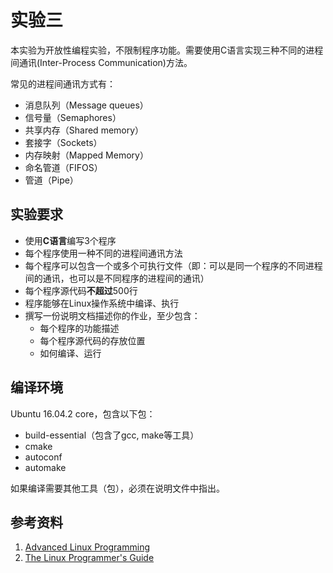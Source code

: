 # 实验三

本实验为开放性编程实验，不限制程序功能。需要使用C语言实现三种不同的进程间通讯(Inter-Process Communication)方法。

常见的进程间通讯方式有：

* 消息队列（Message queues）
* 信号量（Semaphores）
* 共享内存（Shared memory）
* 套接字（Sockets）
* 内存映射（Mapped Memory）
* 命名管道（FIFOS）
* 管道（Pipe）

## 实验要求

* 使用**C语言**编写3个程序
* 每个程序使用一种不同的进程间通讯方法
* 每个程序可以包含一个或多个可执行文件（即：可以是同一个程序的不同进程间的通讯，也可以是不同程序的进程间的通讯）
* 每个程序源代码**不超过**500行
* 程序能够在Linux操作系统中编译、执行
* 撰写一份说明文档描述你的作业，至少包含：
  - 每个程序的功能描述
  - 每个程序源代码的存放位置
  - 如何编译、运行

## 编译环境

Ubuntu 16.04.2 core，包含以下包：

* build-essential（包含了gcc, make等工具）
* cmake
* autoconf
* automake

如果编译需要其他工具（包），必须在说明文件中指出。

## 参考资料

1. [Advanced Linux Programming](http://advancedlinuxprogramming.com/alp-folder/alp-ch05-ipc.pdf)
2. [The Linux Programmer's Guide](http://tldp.org/LDP/lpg/node7.html)
